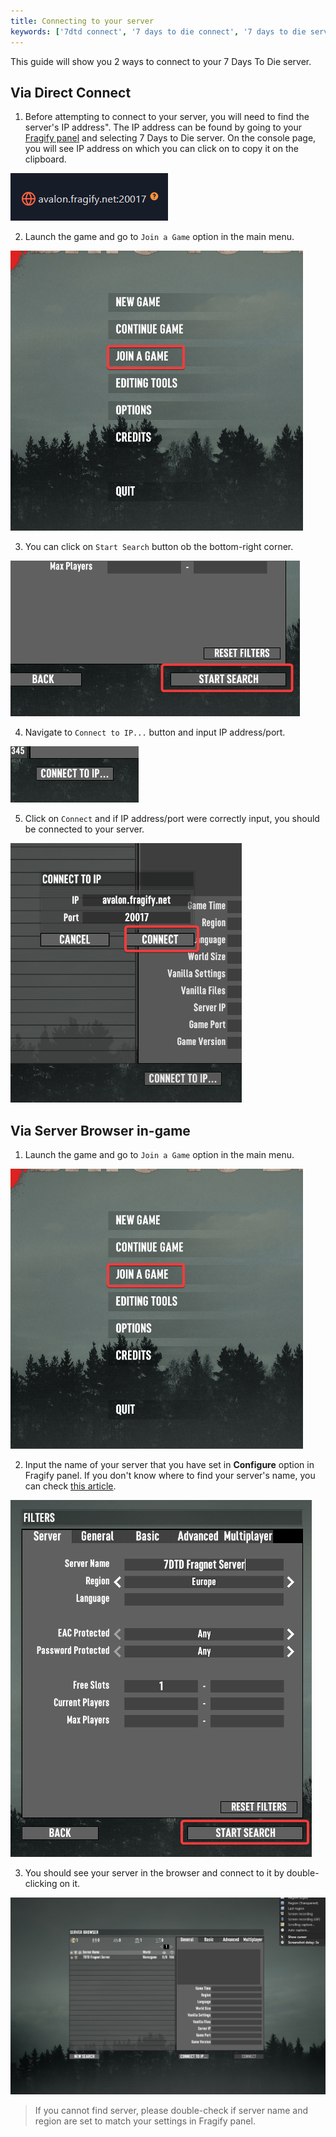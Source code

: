 ```yaml
---
title: Connecting to your server
keywords: ['7dtd connect', '7 days to die connect', '7 days to die server connect', '7dtd server connect', '7dtd connect to server', '7 days to die connect to server', '7 days to die server connect to server', '7dtd server connect to server']
---
```


This guide will show you 2 ways to connect to your 7 Days To Die server.

## Via Direct Connect

1. Before attempting to connect  to your server,  you will need to find the server's IP address". The IP address can be found by going to your [Fragify panel](VAR::FRAGIFY_URL) and selecting 7 Days to Die server. On the console page, you will see IP address on which you can click on to copy it on the clipboard. 

![IP address](images/ip.png)

2. Launch the game and go to ```Join a Game``` option in the main menu. 

![Join a Game](images/join-game.png)

3. You can click on ```Start Search``` button ob the bottom-right corner.

![Start search](images/start-search.png)

4. Navigate to ```Connect to IP...``` button and input IP address/port.

![Connect to IP](images/connect-to-ip.png)

5. Click on ```Connect``` and if IP address/port were correctly input, you should be connected to your server. 

![Connect](images/connect.png)

## Via Server Browser in-game

1. Launch the game and go to ```Join a Game``` option in the main menu. 

![Join a Game](images/join-game.png)

2. Input the name of your server that you have set in **Configure** option in Fragify panel. If you don't know where to find your server's name, you can check [this article](change-name.md).

![Server search](images/server-search.png)

3. You should see your server in the browser and connect to it by double-clicking on it.

![Server in browser](images/server-in-browser.png)

> If you cannot find server, please double-check if server name and region are set to match your settings in Fragify panel. 